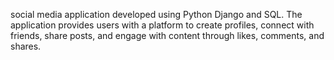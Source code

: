  social media application developed using Python Django and SQL. The application provides users with a platform to create profiles, connect with friends, share posts, and engage with content through likes, comments, and shares.
 
